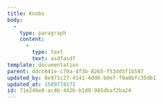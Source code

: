 ```yaml
---
title: Knobs
body:
  -
    type: paragraph
    content:
      -
        type: text
        text: asdfasdf
template: documentation
parent: ddcc641e-c70a-4f3b-8265-f53dd5f1b597
updated_by: 8e971c27-4141-4dd8-b8ef-f0a8bfc35d61
updated_at: 1589774171
id: 71e246e0-ac4b-442b-b1d0-985dbaf2ba24
---
```

